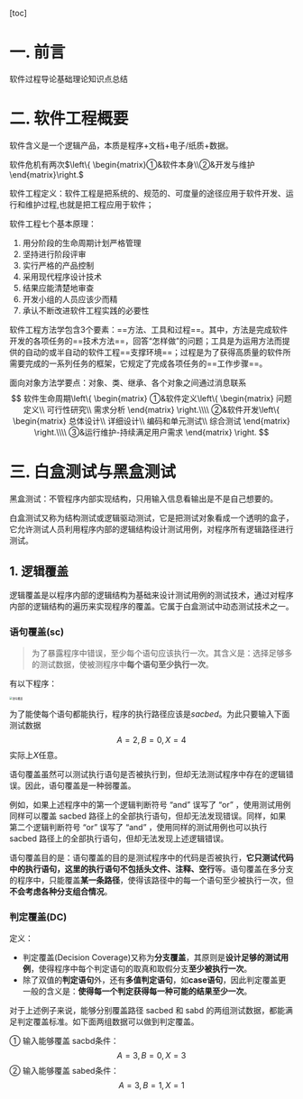 [toc]

# 一. 前言

软件过程导论基础理论知识点总结

# 二. 软件工程概要

软件含义是一个逻辑产品，本质是程序$+$文档$+$电子$/$纸质$+$数据。

软件危机有两次$\left\{ \begin{matrix}①&软件本身\\②&开发与维护\end{matrix}\right.$

软件工程定义：软件工程是把系统的、规范的、可度量的途径应用于软件开发、运行和维护过程,也就是把工程应用于软件；

软件工程七个基本原理：

1. 用分阶段的生命周期计划严格管理
2. 坚持进行阶段评审
3. 实行严格的产品控制
4. 采用现代程序设计技术
5. 结果应能清楚地审查
6. 开发小组的人员应该少而精
7. 承认不断改进软件工程实践的必要性

软件工程方法学包含3个要素：==方法、工具和过程==。其中，方法是完成软件开发的各项任务的==技术方法==，回答“怎样做”的问题；工具是为运用方法而提供的自动的或半自动的软件工程==支撑环境==；过程是为了获得高质量的软件所需要完成的一系列任务的框架，它规定了完成各项任务的==工作步骤==。

面向对象方法学要点：对象、类、继承、各个对象之间通过消息联系
$$
软件生命周期\left\{ 
\begin{matrix}
①&软件定义\left\{ 
\begin{matrix}
问题定义\\
可行性研究\\
需求分析
\end{matrix}
\right.\\\\
②&软件开发\left\{ 
\begin{matrix}
总体设计\\
详细设计\\
编码和单元测试\\
综合测试
\end{matrix}
\right.\\\\
③&运行维护-持续满足用户需求
\end{matrix}
\right.
$$

# 三. 白盒测试与黑盒测试

黑盒测试：不管程序内部实现结构，只用输入信息看输出是不是自己想要的。

白盒测试又称为结构测试或逻辑驱动测试，它是把测试对象看成一个透明的盒子，它允许测试人员利用程序内部的逻辑结构设计测试用例，对程序所有逻辑路径进行测试。

## 1. 逻辑覆盖

逻辑覆盖是以程序内部的逻辑结构为基础来设计测试用例的测试技术，通过对程序内部的逻辑结构的遍历来实现程序的覆盖。它属于白盒测试中动态测试技术之一。

### 语句覆盖(sc)

> 为了暴露程序中错误，至少每个语句应该执行一次。其含义是：选择足够多的测试数据，使被测程序中**每个语句至少执行一次**。

有以下程序：

<img src="https://image.sybblogs.fun/img-common/202311062253273.jpg" alt="语句覆盖" style="zoom:33%;" />

为了能使每个语句都能执行，程序的执行路径应该是$sacbed$。为此只要输入下面测试数据
$$
A=2,B=0,X=4
$$
实际上$X$任意。

语句覆盖虽然可以测试执行语句是否被执行到，但却无法测试程序中存在的逻辑错误。因此，语句覆盖是一种弱覆盖。

例如，如果上述程序中的第一个逻辑判断符号 “and” 误写了 “or” ，使用测试用例同样可以覆盖 sacbed 路径上的全部执行语句，但却无法发现错误。同样，如果第二个逻辑判断符号 “or” 误写了 “and” ，使用同样的测试用例也可以执行 sacbed 路径上的全部执行语句，但却无法发现上述逻辑错误。

语句覆盖目的是：语句覆盖的目的是测试程序中的代码是否被执行，**它只测试代码中的执行语句，这里的执行语句不包括头文件、注释、空行**等。语句覆盖在多分支的程序中，只能覆盖**某一条路径**，使得该路径中的每一个语句至少被执行一次，但**不会考虑各种分支组合情况**。

### 判定覆盖(DC)

定义：

- 判定覆盖(Decision Coverage)又称为**分支覆盖**，其原则是**设计足够的测试用例**，使得程序中每个判定语句的取真和取假分支**至少被执行一次**。
- 除了双值的**判定语句**外，还有**多值判定语句**，如**case语句**，因此判定覆盖更一般的含义是：**使得每一个判定获得每一种可能的结果至少一次**。

对于上述例子来说，能够分别覆盖路径 sacbed 和 sabd 的两组测试数据，都能满足判定覆盖标准。如下面两组数据可以做到判定覆盖。

① 输入能够覆盖 sacbd条件：
$$
A=3,B=0,X=3
$$
② 输入能够覆盖 sabed条件：
$$
A=3,B=1,X=1
$$
